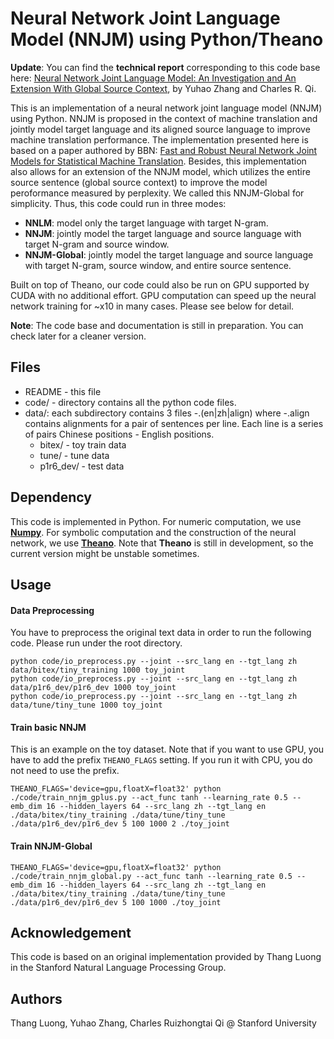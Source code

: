 Neural Network Joint Language Model (NNJM) using Python/Theano
==========

**Update**: You can find the **technical report** corresponding to this code base here: [Neural Network Joint Language Model: An Investigation and An Extension With Global Source Context](http://web.stanford.edu/~zyh/projects/cs224n/224n_report.pdf), by Yuhao Zhang and Charles R. Qi.

This is an implementation of a neural network joint language model (NNJM) using Python. NNJM is proposed in the context of machine translation and jointly model target language and its aligned source language to improve machine translation performance. The implementation presented here is based on a paper authored by BBN: [Fast and Robust Neural Network Joint Models for Statistical Machine
Translation](http://acl2014.org/acl2014/P14-1/pdf/P14-1129.pdf). Besides, this implementation also allows for an extension of the NNJM model, which utilizes the entire source sentence (global source context) to improve the model peroformance measured by perplexity. We called this NNJM-Global for simplicity. Thus, this code could run in three modes:

- **NNLM**: model only the target language with target N-gram.
- **NNJM**: jointly model the target language and source language with target N-gram and source window.
- **NNJM-Global**: jointly model the target language and source language with target N-gram, source window, and entire source sentence.

Built on top of Theano, our code could also be run on GPU supported by CUDA with no additional effort. GPU computation can speed up the neural network training for ~x10 in many cases. Please see below for detail.

**Note**: The code base and documentation is still in preparation. You can check later for a cleaner version.

## Files

- README      - this file
- code/           - directory contains all the python code files.
- data/: each subdirectory contains 3 files -.(en|zh|align) where -.align contains alignments for a pair of sentences per line. Each line is a series of pairs Chinese positions - English positions.
	- bitex/        - toy train data
	- tune/         - tune data
	- p1r6_dev/     - test data

## Dependency

This code is implemented in Python. For numeric computation, we use [**Numpy**](http://www.numpy.org/). For symbolic computation and the construction of the neural network, we use [**Theano**](http://deeplearning.net/software/theano/). Note that **Theano** is still in development, so the current version might be unstable sometimes.

## Usage

#### Data Preprocessing

You have to preprocess the original text data in order to run the following code. Please run under the root directory.

	python code/io_preprocess.py --joint --src_lang en --tgt_lang zh data/bitex/tiny_training 1000 toy_joint
	python code/io_preprocess.py --joint --src_lang en --tgt_lang zh data/p1r6_dev/p1r6_dev 1000 toy_joint
	python code/io_preprocess.py --joint --src_lang en --tgt_lang zh data/tune/tiny_tune 1000 toy_joint

#### Train basic NNJM

This is an example on the toy dataset. Note that if you want to use GPU, you have to add the prefix `THEANO_FLAGS` setting. If you run it with CPU, you do not need to use the prefix.

	THEANO_FLAGS='device=gpu,floatX=float32' python ./code/train_nnjm_gplus.py --act_func tanh --learning_rate 0.5 --emb_dim 16 --hidden_layers 64 --src_lang zh --tgt_lang en ./data/bitex/tiny_training ./data/tune/tiny_tune ./data/p1r6_dev/p1r6_dev 5 100 1000 2 ./toy_joint

#### Train NNJM-Global

	THEANO_FLAGS='device=gpu,floatX=float32' python ./code/train_nnjm_global.py --act_func tanh --learning_rate 0.5 --emb_dim 16 --hidden_layers 64 --src_lang zh --tgt_lang en ./data/bitex/tiny_training ./data/tune/tiny_tune ./data/p1r6_dev/p1r6_dev 5 100 1000 ./toy_joint

## Acknowledgement

This code is based on an original implementation provided by Thang Luong in the Stanford Natural Language Processing Group.

## Authors

Thang Luong, Yuhao Zhang, Charles Ruizhongtai Qi @ Stanford University

